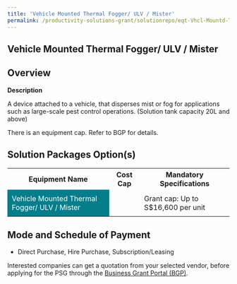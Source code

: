 ```yaml
---
title: 'Vehicle Mounted Thermal Fogger/ ULV / Mister'
permalink: /productivity-solutions-grant/solutionrepo/eqt-Vhcl-Mountd-Thrml-Foggr-ULV-Mstr-Envronmntl-Srvcs
---
```


## Vehicle Mounted Thermal Fogger/ ULV / Mister

## Overview

**Description**

A device attached to a vehicle, that disperses mist or fog for applications such as large-scale pest control operations. (Solution tank capacity 20L and above)

There is an equipment cap. Refer to BGP for details.

## Solution Packages Option(s)

<table>
<tr>
<th><b>Equipment Name</b></th>
<th><b>Cost Cap</b></th>
<th><b>Mandatory Specifications</b></th>
</tr>
<tr>
<td style='padding: 10px; background-color: #037E8A; color: #FFFFFF;'>Vehicle Mounted Thermal Fogger/ ULV / Mister</td>
<td style='padding: 10px;'></td>
<td style='padding: 10px;'>Grant cap: Up to S$16,600 per unit</td>
</tr>
</table>

## Mode and Schedule of Payment

 - Direct Purchase, Hire Purchase, Subscription/Leasing

Interested companies can get a quotation from your selected vendor, before applying for the PSG through the <a href='https://www.businessgrants.gov.sg/' target='_blank' rel='noopener'>Business Grant Portal (BGP)</a>.

<script src="/jquery/resize-tables.js"></script>
